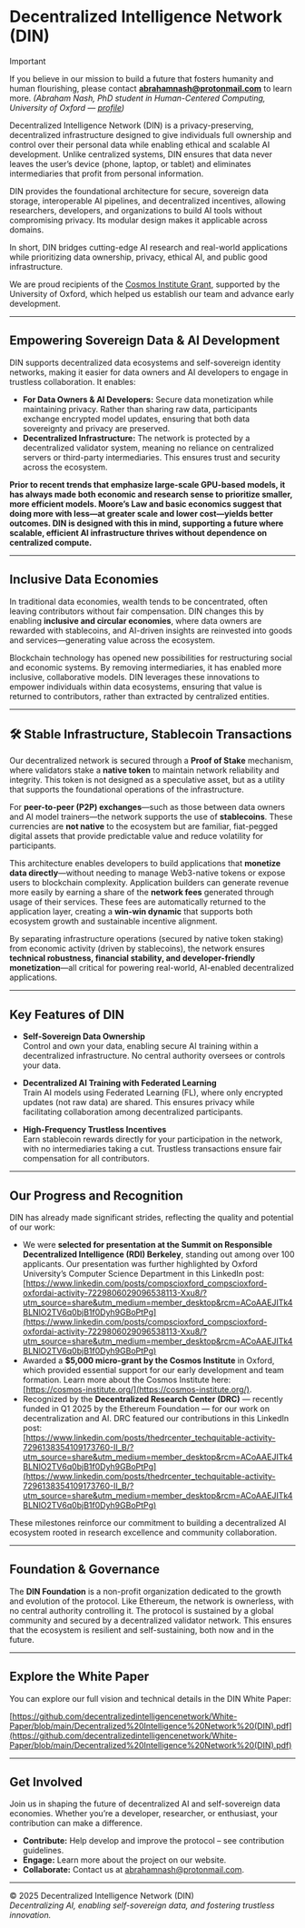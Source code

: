 # Decentralized Intelligence Network (DIN)

> [!IMPORTANT]
> If you believe in our mission to build a future that fosters humanity and human flourishing, please contact **abrahamnash@protonmail.com** to learn more. *(Abraham Nash, PhD student in Human-Centered Computing, University of Oxford — [profile](https://www.cs.ox.ac.uk/people/abraham.nash/))*

Decentralized Intelligence Network (DIN) is a privacy-preserving, decentralized infrastructure designed to give individuals full ownership and control over their personal data while enabling ethical and scalable AI development. Unlike centralized systems, DIN ensures that data never leaves the user’s device (phone, laptop, or tablet) and eliminates intermediaries that profit from personal information.

DIN provides the foundational architecture for secure, sovereign data storage, interoperable AI pipelines, and decentralized incentives, allowing researchers, developers, and organizations to build AI tools without compromising privacy. Its modular design makes it applicable across domains.

In short, DIN bridges cutting-edge AI research and real-world applications while prioritizing data ownership, privacy, ethical AI, and public good infrastructure.

We are proud recipients of the [Cosmos Institute Grant](https://cosmos-institute.org), supported by the University of Oxford, which helped us establish our team and advance early development.

---

## Empowering Sovereign Data & AI Development

DIN supports decentralized data ecosystems and self-sovereign identity networks, making it easier for data owners and AI developers to engage in trustless collaboration. It enables:

- **For Data Owners & AI Developers:** Secure data monetization while maintaining privacy. Rather than sharing raw data, participants exchange encrypted model updates, ensuring that both data sovereignty and privacy are preserved.
- **Decentralized Infrastructure:** The network is protected by a decentralized validator system, meaning no reliance on centralized servers or third-party intermediaries. This ensures trust and security across the ecosystem.

**Prior to recent trends that emphasize large-scale GPU-based models, it has always made both economic and research sense to prioritize smaller, more efficient models. Moore’s Law and basic economics suggest that doing more with less—at greater scale and lower cost—yields better outcomes. DIN is designed with this in mind, supporting a future where scalable, efficient AI infrastructure thrives without dependence on centralized compute.**

---

## Inclusive Data Economies

In traditional data economies, wealth tends to be concentrated, often leaving contributors without fair compensation. DIN changes this by enabling **inclusive and circular economies**, where data owners are rewarded with stablecoins, and AI-driven insights are reinvested into goods and services—generating value across the ecosystem.

Blockchain technology has opened new possibilities for restructuring social and economic systems. By removing intermediaries, it has enabled more inclusive, collaborative models. DIN leverages these innovations to empower individuals within data ecosystems, ensuring that value is returned to contributors, rather than extracted by centralized entities.

---

## 🛠️ Stable Infrastructure, Stablecoin Transactions

Our decentralized network is secured through a **Proof of Stake** mechanism, where validators stake a **native token** to maintain network reliability and integrity. This token is not designed as a speculative asset, but as a utility that supports the foundational operations of the infrastructure.

For **peer-to-peer (P2P) exchanges**—such as those between data owners and AI model trainers—the network supports the use of **stablecoins**. These currencies are **not native** to the ecosystem but are familiar, fiat-pegged digital assets that provide predictable value and reduce volatility for participants.

This architecture enables developers to build applications that **monetize data directly**—without needing to manage Web3-native tokens or expose users to blockchain complexity. Application builders can generate revenue more easily by earning a share of the **network fees** generated through usage of their services. These fees are automatically returned to the application layer, creating a **win-win dynamic** that supports both ecosystem growth and sustainable incentive alignment.

By separating infrastructure operations (secured by native token staking) from economic activity (driven by stablecoins), the network ensures **technical robustness, financial stability, and developer-friendly monetization**—all critical for powering real-world, AI-enabled decentralized applications.

---

## Key Features of DIN

- **Self-Sovereign Data Ownership**  
  Control and own your data, enabling secure AI training within a decentralized infrastructure. No central authority oversees or controls your data.

- **Decentralized AI Training with Federated Learning**  
  Train AI models using Federated Learning (FL), where only encrypted updates (not raw data) are shared. This ensures privacy while facilitating collaboration among decentralized participants.

- **High-Frequency Trustless Incentives**  
  Earn stablecoin rewards directly for your participation in the network, with no intermediaries taking a cut. Trustless transactions ensure fair compensation for all contributors.

---

## Our Progress and Recognition

DIN has already made significant strides, reflecting the quality and potential of our work:

- We were **selected for presentation at the Summit on Responsible Decentralized Intelligence (RDI) Berkeley**, standing out among over 100 applicants. Our presentation was further highlighted by Oxford University’s Computer Science Department in this LinkedIn post:  
  [https://www.linkedin.com/posts/compscioxford_compscioxford-oxfordai-activity-7229806029096538113-Xxu8/?utm_source=share&utm_medium=member_desktop&rcm=ACoAAEJITk4BLNlO2TV6q0bjB1f0Dyh9GBoPtPg](https://www.linkedin.com/posts/compscioxford_compscioxford-oxfordai-activity-7229806029096538113-Xxu8/?utm_source=share&utm_medium=member_desktop&rcm=ACoAAEJITk4BLNlO2TV6q0bjB1f0Dyh9GBoPtPg)
- Awarded a **$5,000 micro-grant by the Cosmos Institute** in Oxford, which provided essential support for our early development and team formation. Learn more about the Cosmos Institute here: [https://cosmos-institute.org/](https://cosmos-institute.org/).
- Recognized by the **Decentralized Research Center (DRC)** — recently funded in Q1 2025 by the Ethereum Foundation — for our work on decentralization and AI. DRC featured our contributions in this LinkedIn post:  
  [https://www.linkedin.com/posts/thedrcenter_techquitable-activity-7296138354109173760-II_B/?utm_source=share&utm_medium=member_desktop&rcm=ACoAAEJITk4BLNlO2TV6q0bjB1f0Dyh9GBoPtPg](https://www.linkedin.com/posts/thedrcenter_techquitable-activity-7296138354109173760-II_B/?utm_source=share&utm_medium=member_desktop&rcm=ACoAAEJITk4BLNlO2TV6q0bjB1f0Dyh9GBoPtPg)

These milestones reinforce our commitment to building a decentralized AI ecosystem rooted in research excellence and community collaboration.

---

## Foundation & Governance

The **DIN Foundation** is a non-profit organization dedicated to the growth and evolution of the protocol. Like Ethereum, the network is ownerless, with no central authority controlling it. The protocol is sustained by a global community and secured by a decentralized validator network. This ensures that the ecosystem is resilient and self-sustaining, both now and in the future.

---

## Explore the White Paper

You can explore our full vision and technical details in the DIN White Paper:

[https://github.com/decentralizedintelligencenetwork/White-Paper/blob/main/Decentralized%20Intelligence%20Network%20(DIN).pdf](https://github.com/decentralizedintelligencenetwork/White-Paper/blob/main/Decentralized%20Intelligence%20Network%20(DIN).pdf)

---

## Get Involved

Join us in shaping the future of decentralized AI and self-sovereign data economies. Whether you’re a developer, researcher, or enthusiast, your contribution can make a difference.

- **Contribute:** Help develop and improve the protocol – see contribution guidelines.  
- **Engage:** Learn more about the project on our website.  
- **Collaborate:** Contact us at [abrahamnash@protonmail.com](mailto:abrahamnash@protonmail.com).  

---

© 2025 Decentralized Intelligence Network (DIN)  
*Decentralizing AI, enabling self-sovereign data, and fostering trustless innovation.*
